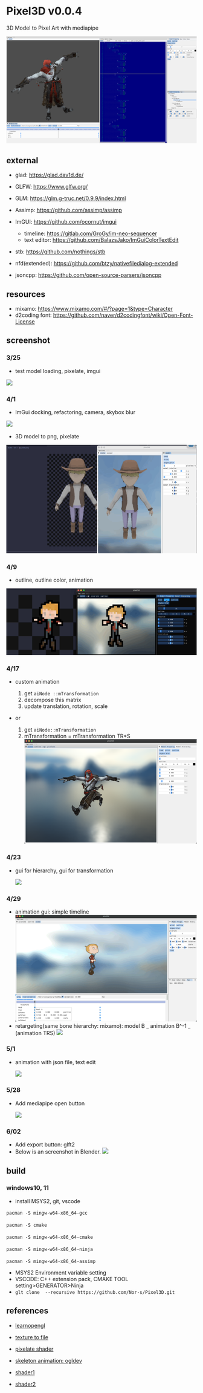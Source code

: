 # **Pixel3D v0.0.4**

3D Model to Pixel Art with mediapipe

![](/screenshot/2022-05-01-1.05.03.png)


## external

-   glad: https://glad.dav1d.de/

-   GLFW: https://www.glfw.org/

-   GLM: https://glm.g-truc.net/0.9.9/index.html

-   Assimp: https://github.com/assimp/assimp

-   ImGUI: https://github.com/ocornut/imgui

    -   timeline: https://gitlab.com/GroGy/im-neo-sequencer
    -   text editor: https://github.com/BalazsJako/ImGuiColorTextEdit

-   stb: https://github.com/nothings/stb

-   nfd(extended): https://github.com/btzy/nativefiledialog-extended

-   jsoncpp: https://github.com/open-source-parsers/jsoncpp

## resources

-   mixamo: https://www.mixamo.com/#/?page=1&type=Character
-   d2coding font: https://github.com/naver/d2codingfont/wiki/Open-Font-License

## screenshot

### 3/25

-   test model loading, pixelate, imgui

![](https://github.com/Nor-s/n-glcpp/blob/main/screenshot/Mar-25-2022%2012-58-15.gif?raw=true)

### 4/1

-   ImGui docking, refactoring, camera, skybox blur

![](<https://github.com/Nor-s/n-glcpp/blob/main/screenshot/Animation%20(32).gif?raw=true>)

-   3D model to png, pixelate

![](/screenshot/Apr-01-2022%2014-53-09.gif)

### 4/9

-   outline, outline color, animation

![](/screenshot/Apr-09-2022%2004-14-49.gif)

### 4/17

-   custom animation

    1. get `aiNode ::mTransformation`
    2. decompose this matrix
    3. update translation, rotation, scale

-   or

    1. get `aiNode::mTransformation`
    2. mTransformation = mTransformation *T*R\*S
       ![](/screenshot/Apr_2022-04-17_12-45-38.png)

### 4/23

-   gui for hierarchy, gui for transformation

    ![](/screenshot/anim.gif)

### 4/29

-   animation gui: simple timeline
    ![](/screenshot/Apr-30-2022-00-11-45.gif)
-   retargeting(same bone hierarchy: mixamo): model B _ animation B^-1 _ (animation TRS)
    ![](/screenshot/Apr-30-2022-00-32-28.gif)

### 5/1

-   animation with json file, text edit

    ![](/screenshot/May-01-2022-10-54-32.gif)

### 5/28

-   Add mediapipe open button

    ![](/screenshot/animation22.gif)

### 6/02

- Add export button: glft2
- Below is an screenshot in Blender.
    ![](/screenshot/screenshot.gif)

## build

### windows10, 11

-   install MSYS2, git, vscode

```
pacman -S mingw-w64-x86_64-gcc

pacman -S cmake

pacman -S mingw-w64-x86_64-cmake

pacman -S mingw-w64-x86_64-ninja

pacman -S mingw-w64-x86_64-assimp
```

-   MSYS2 Environment variable setting
-   VSCODE: C++ extension pack, CMAKE TOOL setting>GENERATOR>Ninja
-   `glt clone  --recursive https://github.com/Nor-s/Pixel3D.git`


## references

-   [learnopengl](https://learnopengl.com/)

-   [texture to file](https://stackoverflow.com/questions/11863416/read-texture-bytes-with-glreadpixels)
-   [pixelate shader](https://github.com/genekogan/Processing-Shader-Examples/blob/master/TextureShaders/data/pixelate.glsl)

-   [skeleton animation: ogldev](https://ogldev.org/www/tutorial38/tutorial38.html)

-   [shader1](https://lettier.github.io/3d-game-shaders-for-beginners/)
-   [shader2](https://thebookofshaders.com/)
